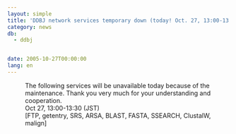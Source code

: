```yaml
---
layout: simple
title: 'DDBJ network services temporary down (today! Oct. 27, 13:00-13:30)'
category: news
db:
  - ddbj


date: 2005-10-27T00:00:00
lang: en
---
```


<dd>The following services will be unavailable today because of the maintenance. Thank you very much for your understanding and cooperation.
<dd>Oct 27, 13:00-13:30 (JST)
<dd>[FTP, getentry, SRS, ARSA, BLAST, FASTA, SSEARCH, ClustalW, malign]</dd>
</dd>
</dd>
